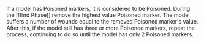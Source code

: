 If a model has Poisoned markers, it is considered to be Poisoned.
During the [[End Phase]] remove the highest value Poisoned marker.
The model suffers a number of wounds equal to the removed Poisoned marker's value.
After this, if the model still has three or more Poisoned markers, repeat the process, continuing to do so until the model has only 2 Poisoned markers.